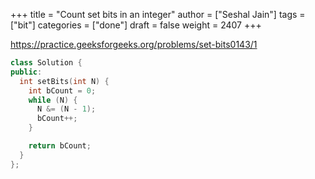 +++
title = "Count set bits in an integer"
author = ["Seshal Jain"]
tags = ["bit"]
categories = ["done"]
draft = false
weight = 2407
+++

<https://practice.geeksforgeeks.org/problems/set-bits0143/1>

```cpp
class Solution {
public:
  int setBits(int N) {
    int bCount = 0;
    while (N) {
      N &= (N - 1);
      bCount++;
    }

    return bCount;
  }
};
```
